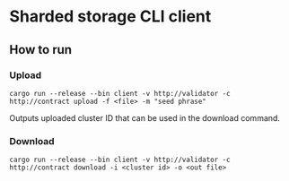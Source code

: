# Sharded storage CLI client

## How to run

### Upload

```
cargo run --release --bin client -v http://validator -c http://contract upload -f <file> -m "seed phrase"
```

Outputs uploaded cluster ID that can be used in the download command.

### Download

```
cargo run --release --bin client -v http://validator -c http://contract download -i <cluster id> -o <out file>
```
